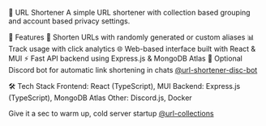 🔗 URL Shortener
A simple URL shortener with collection based grouping and account based privacy settings.

🚀 Features
🔗 Shorten URLs with randomly generated or custom aliases
📊 Track usage with click analytics
🌐 Web-based interface built with React & MUI
⚡ Fast API backend using Express.js & MongoDB Atlas
🤖 Optional Discord bot for automatic link shortening in chats [@url-shortener-disc-bot](https://github.com/Ivas-Wu/url-shortener-disc-bot)

🛠 Tech Stack
Frontend: React (TypeScript), MUI
Backend: Express.js (TypeScript), MongoDB Atlas
Other: Discord.js, Docker

Give it a sec to warm up, cold server startup [@url-collections](https://url-collections-front.onrender.com)

